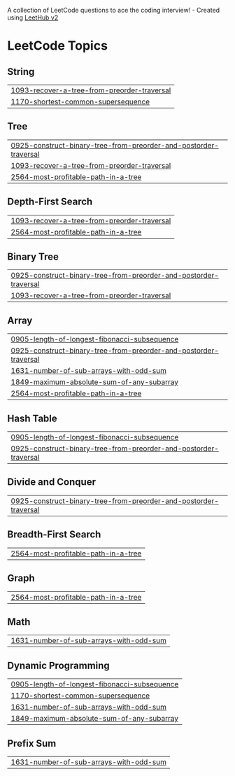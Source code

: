 A collection of LeetCode questions to ace the coding interview! - Created using [LeetHub v2](https://github.com/arunbhardwaj/LeetHub-2.0)
<!---LeetCode Topics Start-->
# LeetCode Topics
## String
|  |
| ------- |
| [1093-recover-a-tree-from-preorder-traversal](https://github.com/harsh-srivastv/Feburary-Leetcode-Challenge-2025/tree/master/1093-recover-a-tree-from-preorder-traversal) |
| [1170-shortest-common-supersequence](https://github.com/harsh-srivastv/Feburary-Leetcode-Challenge-2025/tree/master/1170-shortest-common-supersequence) |
## Tree
|  |
| ------- |
| [0925-construct-binary-tree-from-preorder-and-postorder-traversal](https://github.com/harsh-srivastv/Feburary-Leetcode-Challenge-2025/tree/master/0925-construct-binary-tree-from-preorder-and-postorder-traversal) |
| [1093-recover-a-tree-from-preorder-traversal](https://github.com/harsh-srivastv/Feburary-Leetcode-Challenge-2025/tree/master/1093-recover-a-tree-from-preorder-traversal) |
| [2564-most-profitable-path-in-a-tree](https://github.com/harsh-srivastv/Feburary-Leetcode-Challenge-2025/tree/master/2564-most-profitable-path-in-a-tree) |
## Depth-First Search
|  |
| ------- |
| [1093-recover-a-tree-from-preorder-traversal](https://github.com/harsh-srivastv/Feburary-Leetcode-Challenge-2025/tree/master/1093-recover-a-tree-from-preorder-traversal) |
| [2564-most-profitable-path-in-a-tree](https://github.com/harsh-srivastv/Feburary-Leetcode-Challenge-2025/tree/master/2564-most-profitable-path-in-a-tree) |
## Binary Tree
|  |
| ------- |
| [0925-construct-binary-tree-from-preorder-and-postorder-traversal](https://github.com/harsh-srivastv/Feburary-Leetcode-Challenge-2025/tree/master/0925-construct-binary-tree-from-preorder-and-postorder-traversal) |
| [1093-recover-a-tree-from-preorder-traversal](https://github.com/harsh-srivastv/Feburary-Leetcode-Challenge-2025/tree/master/1093-recover-a-tree-from-preorder-traversal) |
## Array
|  |
| ------- |
| [0905-length-of-longest-fibonacci-subsequence](https://github.com/harsh-srivastv/Feburary-Leetcode-Challenge-2025/tree/master/0905-length-of-longest-fibonacci-subsequence) |
| [0925-construct-binary-tree-from-preorder-and-postorder-traversal](https://github.com/harsh-srivastv/Feburary-Leetcode-Challenge-2025/tree/master/0925-construct-binary-tree-from-preorder-and-postorder-traversal) |
| [1631-number-of-sub-arrays-with-odd-sum](https://github.com/harsh-srivastv/Feburary-Leetcode-Challenge-2025/tree/master/1631-number-of-sub-arrays-with-odd-sum) |
| [1849-maximum-absolute-sum-of-any-subarray](https://github.com/harsh-srivastv/Feburary-Leetcode-Challenge-2025/tree/master/1849-maximum-absolute-sum-of-any-subarray) |
| [2564-most-profitable-path-in-a-tree](https://github.com/harsh-srivastv/Feburary-Leetcode-Challenge-2025/tree/master/2564-most-profitable-path-in-a-tree) |
## Hash Table
|  |
| ------- |
| [0905-length-of-longest-fibonacci-subsequence](https://github.com/harsh-srivastv/Feburary-Leetcode-Challenge-2025/tree/master/0905-length-of-longest-fibonacci-subsequence) |
| [0925-construct-binary-tree-from-preorder-and-postorder-traversal](https://github.com/harsh-srivastv/Feburary-Leetcode-Challenge-2025/tree/master/0925-construct-binary-tree-from-preorder-and-postorder-traversal) |
## Divide and Conquer
|  |
| ------- |
| [0925-construct-binary-tree-from-preorder-and-postorder-traversal](https://github.com/harsh-srivastv/Feburary-Leetcode-Challenge-2025/tree/master/0925-construct-binary-tree-from-preorder-and-postorder-traversal) |
## Breadth-First Search
|  |
| ------- |
| [2564-most-profitable-path-in-a-tree](https://github.com/harsh-srivastv/Feburary-Leetcode-Challenge-2025/tree/master/2564-most-profitable-path-in-a-tree) |
## Graph
|  |
| ------- |
| [2564-most-profitable-path-in-a-tree](https://github.com/harsh-srivastv/Feburary-Leetcode-Challenge-2025/tree/master/2564-most-profitable-path-in-a-tree) |
## Math
|  |
| ------- |
| [1631-number-of-sub-arrays-with-odd-sum](https://github.com/harsh-srivastv/Feburary-Leetcode-Challenge-2025/tree/master/1631-number-of-sub-arrays-with-odd-sum) |
## Dynamic Programming
|  |
| ------- |
| [0905-length-of-longest-fibonacci-subsequence](https://github.com/harsh-srivastv/Feburary-Leetcode-Challenge-2025/tree/master/0905-length-of-longest-fibonacci-subsequence) |
| [1170-shortest-common-supersequence](https://github.com/harsh-srivastv/Feburary-Leetcode-Challenge-2025/tree/master/1170-shortest-common-supersequence) |
| [1631-number-of-sub-arrays-with-odd-sum](https://github.com/harsh-srivastv/Feburary-Leetcode-Challenge-2025/tree/master/1631-number-of-sub-arrays-with-odd-sum) |
| [1849-maximum-absolute-sum-of-any-subarray](https://github.com/harsh-srivastv/Feburary-Leetcode-Challenge-2025/tree/master/1849-maximum-absolute-sum-of-any-subarray) |
## Prefix Sum
|  |
| ------- |
| [1631-number-of-sub-arrays-with-odd-sum](https://github.com/harsh-srivastv/Feburary-Leetcode-Challenge-2025/tree/master/1631-number-of-sub-arrays-with-odd-sum) |
<!---LeetCode Topics End-->